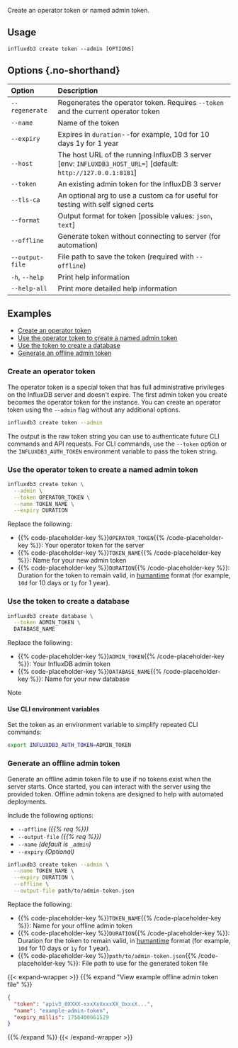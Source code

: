 
Create an operator token or named admin token.

## Usage

```
influxdb3 create token --admin [OPTIONS]
```

## Options {.no-shorthand}

| Option          | Description                                                                                                   |
| :-------------- | :------------------------------------------------------------------------------------------------------------ |
| `--regenerate`  | Regenerates the operator token. Requires `--token` and the current operator token                             |
| `--name`        | Name of the token                                                                                             |
| `--expiry`      | Expires in `duration`--for example, 10d for 10 days 1y for 1 year                                             |
| `--host`        | The host URL of the running InfluxDB 3 server [env: `INFLUXDB3_HOST_URL=`] [default: `http://127.0.0.1:8181`] |
| `--token`       | An existing admin token for the InfluxDB 3 server                                                             |
| `--tls-ca`      | An optional arg to use a custom ca for useful for testing with self signed certs                              |
| `--format`      | Output format for token [possible values: `json`, `text`]                                                     |
| `--offline`     | Generate token without connecting to server (for automation)                                                  |
| `--output-file` | File path to save the token (required with `--offline`)                                                       |
| `-h`, `--help`  | Print help information                                                                                        |
| `--help-all`    | Print more detailed help information                                                                          |

## Examples

- [Create an operator token](#create-an-operator-token)
- [Use the operator token to create a named admin token](#use-the-operator-token-to-create-a-named-admin-token)
- [Use the token to create a database](#use-the-token-to-create-a-database)
- [Generate an offline admin token](#generate-an-offline-admin-token)

### Create an operator token

The operator token is a special token that has full administrative privileges on the InfluxDB server and doesn't expire.
The first admin token you create becomes the operator token for the instance.
You can create an operator token using the `--admin` flag without any additional options.

<!--pytest.mark.skip-->

```bash
influxdb3 create token --admin
```

The output is the raw token string you can use to authenticate future CLI commands and API requests.
For CLI commands, use the `--token` option or the `INFLUXDB3_AUTH_TOKEN` environment variable to pass the token string.

### Use the operator token to create a named admin token

<!--pytest.mark.skip-->

```bash { placeholders="OPERATOR_TOKEN|TOKEN_NAME|EXPIRY" }
influxdb3 create token \
  --admin \
  --token OPERATOR_TOKEN \
  --name TOKEN_NAME \
  --expiry DURATION 
```

Replace the following:

- {{% code-placeholder-key %}}`OPERATOR_TOKEN`{{% /code-placeholder-key %}}: Your operator token for the server
- {{% code-placeholder-key %}}`TOKEN_NAME`{{% /code-placeholder-key %}}: Name for your new admin token
- {{% code-placeholder-key %}}`DURATION`{{% /code-placeholder-key %}}: Duration for the token to remain valid, in [humantime](https://docs.rs/humantime/latest/humantime/fn.parse_duration.html) format (for example, `10d` for 10 days or `1y` for 1 year).

### Use the token to create a database

<!--pytest.mark.skip-->

```bash { placeholders="YOUR_ADMIN_TOKEN|DATABASE_NAME" }
influxdb3 create database \
  --token ADMIN_TOKEN \
  DATABASE_NAME
```

Replace the following:

- {{% code-placeholder-key %}}`ADMIN_TOKEN`{{% /code-placeholder-key %}}: Your InfluxDB admin token
- {{% code-placeholder-key %}}`DATABASE_NAME`{{% /code-placeholder-key %}}: Name for your new database

> [!Note]
> #### Use CLI environment variables
> Set the token as an environment variable to simplify repeated CLI commands:
> 
> ```bash 
> export INFLUXDB3_AUTH_TOKEN=ADMIN_TOKEN
> ```

### Generate an offline admin token

Generate an offline admin token file to use if no tokens exist when the server
starts. Once started, you can interact with the server using the provided token.
Offline admin tokens are designed to help with automated deployments.

Include the following options:

- `--offline` _({{% req %}})_
- `--output-file` _({{% req %}})_
- `--name` _(default is `_admin`)_
- `--expiry` _(Optional)_

<!-- pytest.mark.skip -->

```bash { placeholders="TOKEN_NAME|DURATION|path/to/admin-token.json" }
influxdb3 create token --admin \
  --name TOKEN_NAME \
  --expiry DURATION \
  --offline \
  --output-file path/to/admin-token.json
```

Replace the following:

- {{% code-placeholder-key %}}`TOKEN_NAME`{{% /code-placeholder-key %}}: Name for your offline admin token
- {{% code-placeholder-key %}}`DURATION`{{% /code-placeholder-key %}}: Duration for the token to remain valid, in [humantime](https://docs.rs/humantime/latest/humantime/fn.parse_duration.html) format (for example, `10d` for 10 days or `1y` for 1 year).
- {{% code-placeholder-key %}}`path/to/admin-token.json`{{% /code-placeholder-key %}}: File path to use for the generated token file

{{< expand-wrapper >}}
{{% expand "View example offline admin token file" %}}
```json
{
  "token": "apiv3_0XXXX-xxxXxXxxxXX_OxxxX...",
  "name": "example-admin-token",
  "expiry_millis": 1756400061529
}
```
{{% /expand %}}
{{< /expand-wrapper >}}
